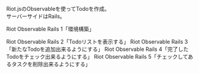Riot.jsのObservableを使ってTodoを作成。  
サーバーサイドはRails。

Riot Observable Rails 1「環境構築」

Riot Observable Rails 2「Todoリストを表示する」
Riot Observable Rails 3「新たなTodoを追加出来るようにする」
Riot Observable Rails 4「完了したTodoをチェック出来るようにする」
Riot Observable Rails 5「チェックしてあるタスクを削除出来るようにする」
